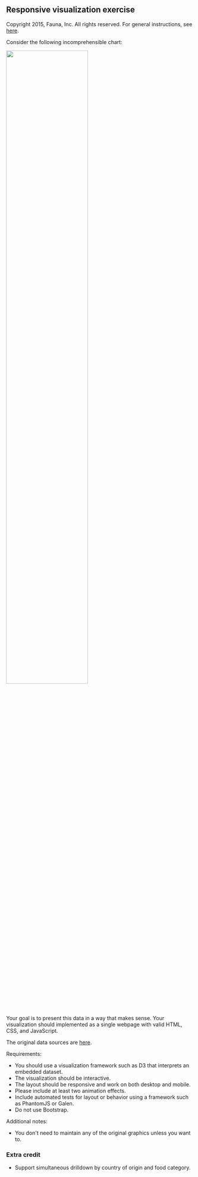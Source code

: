 
## Responsive visualization exercise

Copyright 2015, Fauna, Inc. All rights reserved. For general instructions, see [here](https://github.com/faunadb/exercises/blob/master/README.md).

Consider the following incomprehensible chart:

<img src="https://raw.githubusercontent.com/faunadb/exercises/master/viz/viz.jpg" width="66%">

Your goal is to present this data in a way that makes sense. Your visualization should implemented as a single webpage with valid HTML, CSS, and JavaScript.

The original data sources are [here](http://www.ers.usda.gov/data-products/us-food-imports.aspx).

Requirements:

  - You should use a visualization framework such as D3 that interprets an embedded dataset.
  - The visualization should be interactive.
  - The layout should be responsive and work on both desktop and mobile.
  - Please include at least two animation effects.
  - Include automated tests for layout or behavior using a framework such as PhantomJS or Galen.
  - Do not use Bootstrap.

Additional notes:

  - You don't need to maintain any of the original graphics unless you want to.

### Extra credit

  - Support simultaneous drilldown by country of origin and food category.
